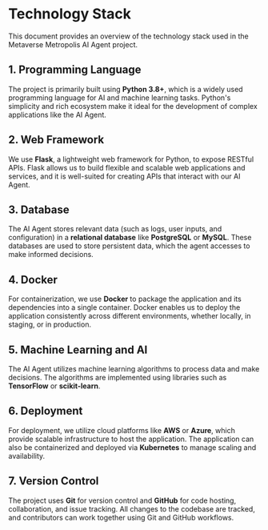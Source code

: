 # Technology Stack

This document provides an overview of the technology stack used in the Metaverse Metropolis AI Agent project.

## 1. Programming Language

The project is primarily built using **Python 3.8+**, which is a widely used programming language for AI and machine learning tasks. Python's simplicity and rich ecosystem make it ideal for the development of complex applications like the AI Agent.

## 2. Web Framework

We use **Flask**, a lightweight web framework for Python, to expose RESTful APIs. Flask allows us to build flexible and scalable web applications and services, and it is well-suited for creating APIs that interact with our AI Agent.

## 3. Database

The AI Agent stores relevant data (such as logs, user inputs, and configuration) in a **relational database** like **PostgreSQL** or **MySQL**. These databases are used to store persistent data, which the agent accesses to make informed decisions.

## 4. Docker

For containerization, we use **Docker** to package the application and its dependencies into a single container. Docker enables us to deploy the application consistently across different environments, whether locally, in staging, or in production.

## 5. Machine Learning and AI

The AI Agent utilizes machine learning algorithms to process data and make decisions. The algorithms are implemented using libraries such as **TensorFlow** or **scikit-learn**.

## 6. Deployment

For deployment, we utilize cloud platforms like **AWS** or **Azure**, which provide scalable infrastructure to host the application. The application can also be containerized and deployed via **Kubernetes** to manage scaling and availability.

## 7. Version Control

The project uses **Git** for version control and **GitHub** for code hosting, collaboration, and issue tracking. All changes to the codebase are tracked, and contributors can work together using Git and GitHub workflows.

